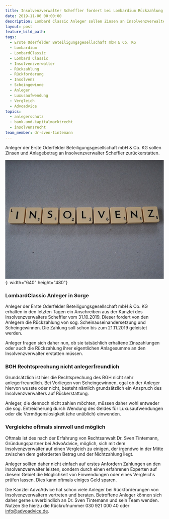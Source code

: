 ```yaml
---
title: Insolvenzverwalter Scheffler fordert bei Lombardium Rückzahlung durch Anleger
date: 2019-11-06 00:00:00
description: Lombard Classic Anleger sollen Zinsen an Insolvenzverwalter zurückzahlen
layout: post
feature_bild_path:
tags:
  - Erste Oderfelder Beteiligungsgesellschaft mbH & Co. KG
  - Lombardium
  - LombardClassic
  - Lombard Classic
  - Insolvenzverwalter
  - Rückzahlung
  - Rückforderung
  - Insolvenz
  - Scheingewinne
  - Anleger
  - Luxusaufwendung
  - Vergleich
  - Advoadvice
topics:
  - anlegerschutz
  - bank-und-kapitalmarktrecht
  - insolvenzrecht
team_member: dr-sven-tintemann
---
```


Anleger der Erste Oderfelder Beteiligungsgesellschaft mbH & Co. KG sollen Zinsen und Anlagebetrag an Insolvenzverwalter Scheffler zur&uuml;ckerstatten.&nbsp;

![](/uploads/bankruptcy-2774830-6401.jpg){: width="640" height="480"}

### LombardClassic Anleger in Sorge

Anleger der Erste Oderfelder Beteiligungsgesellschaft mbH & Co. KG erhalten in den letzten Tagen ein Anschreiben aus der Kanzlei des Insolvenzverwalters Scheffler vom 31.10.2019. Dieser fordert von den Anlegern die R&uuml;ckzahlung von sog. Scheinauseinandersetzung und Scheingewinnen. Die Zahlung soll schon bis zum 21.11.2019 geleistet werden.&nbsp;

Anleger fragen sich daher nun, ob sie tats&auml;chlich erhaltene Zinszahlungen oder auch die R&uuml;ckzahlung ihrer eigentlichen Anlagesumme an den Insolvenzverwalter erstatten m&uuml;ssen.&nbsp;

### BGH Rechtsprechung nicht anlegerfreundlich

Grunds&auml;tzlich ist hier die Rechtsprechung des BGH nicht sehr anlegerfreundlich. Bei Vorliegen von Scheingewinnen, egal ob der Anleger hiervon wusste oder nicht, besteht n&auml;mlich grunds&auml;tzlich ein Anspruch des Insolvenzverwalters auf R&uuml;ckerstattung.&nbsp;

Anleger, die dennoch nicht zahlen möchten, m&uuml;ssen daher wohl entweder die sog. Entreicherung durch Wendung des Geldes f&uuml;r Luxusaufwendungen oder die Vermögenslosigkeit (ehe un&uuml;blich) einwenden.&nbsp;

### Vergleiche oftmals sinnvoll und möglich

Oftmals ist des nach der Erfahrung von Rechtsanwalt Dr. Sven Tintemann, Gr&uuml;ndungspartner bei AdvoAdvice, möglich, sich mit dem Insolvenzverwalter auf einen Vergleich zu einigen, der irgendwo in der Mitte zwischen dem geforderten Betrag und der Nichtzahlung liegt.&nbsp;

Anleger sollten daher nicht einfach auf erstes Anfordern Zahlungen an den Insolvenzverwalter leisten, sondern durch einen erfahrenen Experten auf diesem Gebiet die Möglichkeit von Einwendungen oder eines Vergleichs pr&uuml;fen lassen. Dies kann oftmals einiges Geld sparen.&nbsp;

Die Kanzlei AdvoAdvice hat schon viele Anleger bei R&uuml;ckforderungen von Insolvenzverwaltern vertreten und beraten. Betroffene Anleger können sich daher gerne unverbindlich an Dr. Sven Tintemann und sein Team wenden. Nutzen Sie hierzu die R&uuml;ckrufnummer 030 921 000 40 oder info@advoadvice.de.&nbsp;

&nbsp;

&nbsp;
